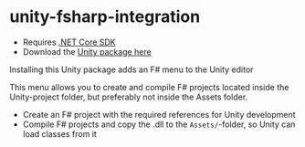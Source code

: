 # unity-fsharp-integration

- Requires [.NET Core SDK](https://dotnet.microsoft.com/download)
- Download the [Unity package here](https://github.com/sppt-2k19/unity-fsharp-integration/raw/master/unity-fsharp-integration.unitypackage)

Installing this Unity package adds an F# menu to the Unity editor

This menu allows you to create and compile F# projects located inside the Unity-project folder, but preferably not inside the Assets folder.
- Create an F# project with the required references for Unity development
- Compile F# projects and copy the .dll to the `Assets/`-folder, so Unity can load classes from it
